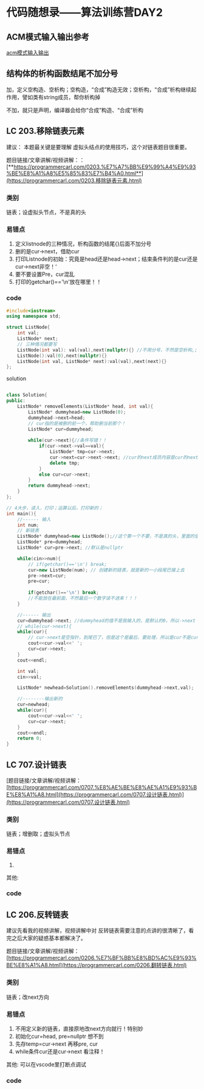 # 代码随想录——算法训练营DAY2
## ACM模式输入输出参考
[acm模式输入输出](https://blog.csdn.net/qq_46046431/article/details/129266738?ops_request_misc=%257B%2522request%255Fid%2522%253A%2522170488815716800197032506%2522%252C%2522scm%2522%253A%252220140713.130102334.pc%255Fall.%2522%257D&request_id=170488815716800197032506&biz_id=0&utm_medium=distribute.pc_search_result.none-task-blog-2~all~first_rank_ecpm_v1~rank_v31_ecpm-2-129266738-null-null.142%5Ev99%5Epc_search_result_base6&utm_term=acm%E6%A8%A1%E5%BC%8F%E8%AF%BB%E5%85%A5vector&spm=1018.2226.3001.4187)

## 结构体的析构函数结尾不加分号

加，定义空构造、空析构；空构造，“合成”构造无效；空析构，“合成”析构继续起作用，譬如类有string成员，帮你析构掉

不加，就只是声明，编译器会给你“合成”构造、“合成”析构

## LC 203.移除链表元素 

建议： 本题最关键是要理解 虚拟头结点的使用技巧，这个对链表题目很重要。

题目链接/文章讲解/视频讲解：：[**https://programmercarl.com/0203.%E7%A7%BB%E9%99%A4%E9%93%BE%E8%A1%A8%E5%85%83%E7%B4%A0.html**](https://programmercarl.com/0203.移除链表元素.html)

### 类别

链表；设虚拟头节点，不是真的头

### 易错点

1. 定义listnode的三种情况，析构函数的结尾{}后面不加分号
2. 删的是cur->next，借助cur
3. 打印Listnode的初始：究竟是head还是head->next；结束条件判的是cur还是cur->next非空！‘
4. 要不要设置Pre，cur混乱
5. 打印的getchar()=='\n'放在哪里！！

### code

```cpp
#include<iostream>
using namespace std;

struct ListNode{
    int val;
    ListNode* next;
    // 三种情况都要写
    ListNode(int val): val(val),next(nullptr){} //不用分号，不然是空析构,;空的
    ListNode():val(0),next(nullptr){}
    ListNode(int val, ListNode* next):val(val),next(next){}
};
```

solution

```cpp

class Solution{
public:
    ListNode* removeElements(ListNode* head, int val){
        ListNode* dummyhead=new ListNode(0);
        dummyhead->next=head;
        // cur指的是被删的前一个，帮助删当前那个！
        ListNode* cur=dummyhead;
        
        while(cur->next){//条件写错！！
            if(cur->next->val==val){
                ListNode* tmp=cur->next;
                cur->next=cur->next->next; //cur的next成员内容是cur的next指的那个指针的成员next
                delete tmp;
            }
            else cur=cur->next;
        }
        return dummyhead->next;        
    }
};

```

```cpp
// 4大步，读入，打印；运算以后，打印新的；
int main(){
    //------ 输入
    int num;
    // 新链表
    ListNode* dummyhead=new ListNode();//这个第一个不要，不是真的头，里面的值不是我输入的
    ListNode* pre=dummyhead;
    ListNode* cur=pre->next; //默认是nullptr

    while(cin>>num){
        // if(getchar()=='\n') break;
        cur=new ListNode(num); // 创建新的链表，就是新的一小段尾巴接上去
        pre->next=cur;
        pre=cur;
        
        if(getchar()=='\n') break;
        //不能放在最前面，不然最后一个数字读不进来！！！
    }

    //------ 输出
    cur=dummyhead->next; //dummyhead的值不是我输入的，是默认的0，所以->next
    // while(cur->next){
    while(cur){
        // cur->next是空指针，到尾巴了，但是这个是最后，要处理，所以是cur不是cur->next
        cout<<cur->val<<' ';
        cur=cur->next;
    }
    cout<<endl;

    int val;
    cin>>val;

    ListNode* newhead=Solution().removeElements(dummyhead->next,val);

    //--------输出新的
    cur=newhead;
    while(cur){
        cout<<cur->val<<' ';
        cur=cur->next;
    }
    cout<<endl;
    return 0;    
}

```



## LC 707.设计链表

[题目链接/文章讲解/视频讲解：[https://programmercarl.com/0707.%E8%AE%BE%E8%AE%A1%E9%93%BE%E8%A1%A8.html](https://programmercarl.com/0707.设计链表.html)](https://programmercarl.com/0707.设计链表.html)

### 类别

链表；增删取；虚拟头节点

### 易错点

1. 

其他:

### code

## LC 206.反转链表

建议先看我的视频讲解，视频讲解中对 反转链表需要注意的点讲的很清晰了，看完之后大家的疑惑基本都解决了。 

题目链接/文章讲解/视频讲解：[https://programmercarl.com/0206.%E7%BF%BB%E8%BD%AC%E9%93%BE%E8%A1%A8.html](https://programmercarl.com/0206.翻转链表.html) 

### 类别

链表；改next方向

### 易错点

1. 不用定义新的链表，直接原地改next方向就行！特别妙
1. 初始化cur=head, pre=nullptr 想不到
1. 先存temp=cur->next 再移pre, cur
1. while条件cur还是cur->next 看注释！

其他: 可以在vscode里打断点调试

### code

